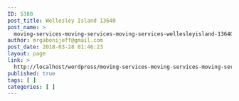 ```yaml
---
ID: 5380
post_title: Wellesley Island 13640
post_name: >
  moving-services-moving-services-moving-services-wellesleyisland-13640
author: mrgabonijeff@gmail.com
post_date: 2018-03-28 01:46:23
layout: page
link: >
  http://localhost/wordpress/moving-services-moving-services-moving-services-wellesleyisland-13640/
published: true
tags: [ ]
categories: [ ]
---
```

